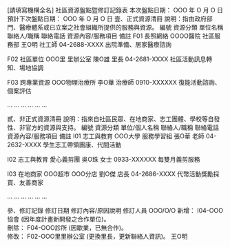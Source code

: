 [請填寫機構全名] 社區資源盤點暨修訂記錄表
本次盤點日期： OOO 年 O 月 O 日
預計下次盤點日期： OOO 年 O 月 O 日
壹、正式資源清冊
說明：指由政府部門、醫療體系或已立案之社會組織所提供的服務與資源。
編號
資源分類
單位名稱
聯絡人/職稱
聯絡電話
資源內容/服務項目
備註
F01
長照網絡
OOOO醫院 社區服務部
王O明 社工師
04-2688-XXXX
出院準備、居家醫療諮詢

F02
社區單位
OOO里 里辦公室
陳O雄 里長
04-2681-XXXX
社區活動訊息轉知、場地協調

F03
跨專業資源
OOO物理治療所
李O華 治療師
0910-XXXXXX
復能活動諮詢、個案評估

...
...
...
...
...
...

貳、非正式資源清冊
說明：指來自社區民眾、在地商家、志工團體、學校等自發性、非官方的資源與支持。
編號
資源分類
單位/個人名稱
聯絡人/職稱
聯絡電話
資源內容/服務項目
備註
I01
志工與教育
OOO大學 服務學習組
張O華 老師
04-2632-XXXX
學生志工帶領團康、代間活動

I02
志工與教育
愛心義剪團
吳O珠 女士
0933-XXXXXX
每雙月義剪服務

I03
在地商家
OOO超市 OOO分店
劉O傑 店長
04-2686-XXXX
代幣活動獎勵採買、友善商家

...
...
...
...
...
...

參、修訂記錄
修訂日期
修訂內容/原因說明
修訂人員
OOO/O/O
新增： I04-OOO協會 (因年度計畫新開發之合作單位)。<br>刪除： F04-OOO診所 (因歇業，已無合作)。<br>修改： F02-OOO里里辦公室 (更換里長，更新聯絡人資訊)。
王O明






